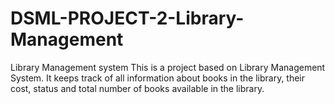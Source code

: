 # DSML-PROJECT-2-Library-Management

Library Management system
This is a project based on Library Management System. It keeps track of all information about books in the library, their cost, status and total number of books available in the library.
